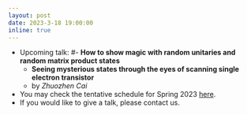 ```yaml
---
layout: post
date: 2023-3-18 19:00:00
inline: true
---
```


- Upcoming talk:
  #- **How to show magic with random unitaries and random matrix product states**  
  - **Seeing mysterious states through the eyes of scanning single electron transistor**
  - by *Zhuozhen Cai*
- You may check the tentative schedule for Spring 2023 [here](https://docs.google.com/spreadsheets/d/1JMghsoa93FFSqsloE4z_SP1rIs2ugggSCiP-hldbLe8/edit?usp=sharing).
- If you would like to give a talk, please contact us.

<!--
layout: post
date: 2022-12-3 19:00:00
inline: true

- Invited talk by Professor Norman Yao!
  - *Introduction to Time Crystals*
  - Please RSVP [here](https://forms.gle/PE3utKMcF4kwtHLt5) -->
